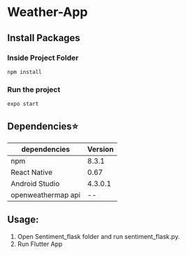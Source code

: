 # Weather-App

## Install Packages


### Inside Project Folder
```
npm install
```
### Run the project
```
expo start
```
## Dependencies:star:
| dependencies | Version |
| --- | ----------- |
| npm | 8.3.1 |
| React Native |  0.67 |
| Android Studio | 4.3.0.1 |
| openweathermap api |  -- |

## Usage:
1. Open Sentiment_flask folder and run sentiment_flask.py.
2. Run Flutter App




